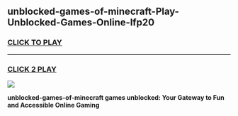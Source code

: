 
## unblocked-games-of-minecraft-Play-Unblocked-Games-Online-lfp20
<h3>
<a href="https://premium76.site?title=unblocked-games-of-minecraft&ref=25A">CLICK TO PLAY</a></h3>
<hr>

<h3>
<a href="https://premium76.site?title=unblocked-games-of-minecraft&ref=25A">CLICK 2 PLAY</a>
  
</h3>

<a href="https://premium76.site?title=unblocked-games-of-minecraft&ref=25A"><img src="https://clearcache.store/games.png"></a>


**unblocked-games-of-minecraft games unblocked: Your Gateway to Fun and Accessible Online Gaming**
